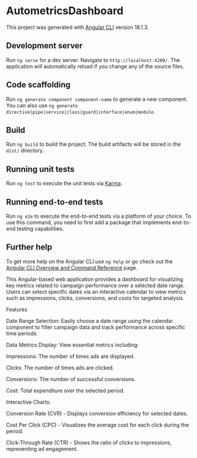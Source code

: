 # AutometricsDashboard

This project was generated with [Angular CLI](https://github.com/angular/angular-cli) version 18.1.3.

## Development server

Run `ng serve` for a dev server. Navigate to `http://localhost:4200/`. The application will automatically reload if you change any of the source files.

## Code scaffolding

Run `ng generate component component-name` to generate a new component. You can also use `ng generate directive|pipe|service|class|guard|interface|enum|module`.

## Build

Run `ng build` to build the project. The build artifacts will be stored in the `dist/` directory.

## Running unit tests

Run `ng test` to execute the unit tests via [Karma](https://karma-runner.github.io).

## Running end-to-end tests

Run `ng e2e` to execute the end-to-end tests via a platform of your choice. To use this command, you need to first add a package that implements end-to-end testing capabilities.

## Further help

To get more help on the Angular CLI use `ng help` or go check out the [Angular CLI Overview and Command Reference](https://angular.dev/tools/cli) page.

This Angular-based web application provides a dashboard for visualizing key metrics related to campaign performance over a selected date range. Users can select specific dates via an interactive calendar to view metrics such as impressions, clicks, conversions, and costs for targeted analysis.

Features

Date Range Selection: Easily choose a date range using the calendar component to filter campaign data and track performance across specific time periods.

Data Metrics Display: View essential metrics including:

Impressions: The number of times ads are displayed.

Clicks: The number of times ads are clicked.

Conversions: The number of successful conversions.

Cost: Total expenditure over the selected period.

Interactive Charts:

Conversion Rate (CVR) - Displays conversion efficiency for selected dates.

Cost Per Click (CPC) - Visualizes the average cost for each click during the period.

Click-Through Rate (CTR) - Shows the ratio of clicks to impressions, representing ad engagement.

